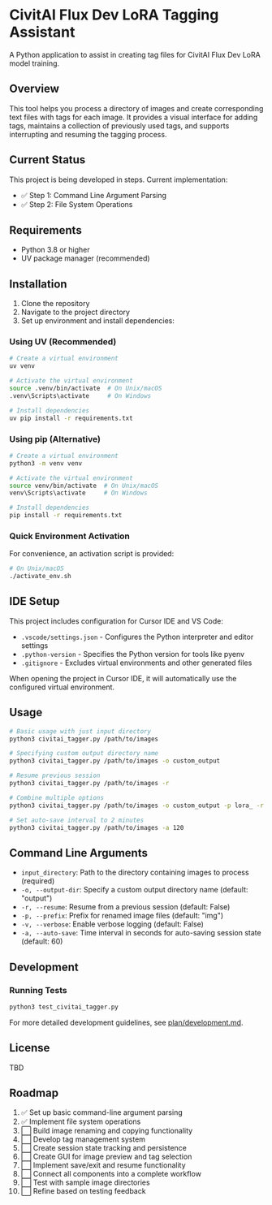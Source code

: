 # CivitAI Flux Dev LoRA Tagging Assistant

A Python application to assist in creating tag files for CivitAI Flux Dev LoRA model training.

## Overview

This tool helps you process a directory of images and create corresponding text files with tags for each image. It provides a visual interface for adding tags, maintains a collection of previously used tags, and supports interrupting and resuming the tagging process.

## Current Status

This project is being developed in steps. Current implementation:

- ✅ Step 1: Command Line Argument Parsing
- ✅ Step 2: File System Operations

## Requirements

- Python 3.8 or higher
- UV package manager (recommended)

## Installation

1. Clone the repository
2. Navigate to the project directory
3. Set up environment and install dependencies:

### Using UV (Recommended)

```bash
# Create a virtual environment
uv venv

# Activate the virtual environment
source .venv/bin/activate  # On Unix/macOS
.venv\Scripts\activate     # On Windows

# Install dependencies
uv pip install -r requirements.txt
```

### Using pip (Alternative)

```bash
# Create a virtual environment
python3 -m venv venv

# Activate the virtual environment
source venv/bin/activate  # On Unix/macOS
venv\Scripts\activate     # On Windows

# Install dependencies
pip install -r requirements.txt
```

### Quick Environment Activation

For convenience, an activation script is provided:

```bash
# On Unix/macOS
./activate_env.sh
```

## IDE Setup

This project includes configuration for Cursor IDE and VS Code:

- `.vscode/settings.json` - Configures the Python interpreter and editor settings
- `.python-version` - Specifies the Python version for tools like pyenv
- `.gitignore` - Excludes virtual environments and other generated files

When opening the project in Cursor IDE, it will automatically use the configured virtual environment.

## Usage

```bash
# Basic usage with just input directory
python3 civitai_tagger.py /path/to/images

# Specifying custom output directory name
python3 civitai_tagger.py /path/to/images -o custom_output

# Resume previous session
python3 civitai_tagger.py /path/to/images -r

# Combine multiple options
python3 civitai_tagger.py /path/to/images -o custom_output -p lora_ -r -v

# Set auto-save interval to 2 minutes
python3 civitai_tagger.py /path/to/images -a 120
```

## Command Line Arguments

- `input_directory`: Path to the directory containing images to process (required)
- `-o, --output-dir`: Specify a custom output directory name (default: "output")
- `-r, --resume`: Resume from a previous session (default: False)
- `-p, --prefix`: Prefix for renamed image files (default: "img")
- `-v, --verbose`: Enable verbose logging (default: False)
- `-a, --auto-save`: Time interval in seconds for auto-saving session state (default: 60)

## Development

### Running Tests

```bash
python3 test_civitai_tagger.py
```

For more detailed development guidelines, see [plan/development.md](plan/development.md).

## License

TBD

## Roadmap

1. ✅ Set up basic command-line argument parsing
2. ✅ Implement file system operations
3. ⬜ Build image renaming and copying functionality
4. ⬜ Develop tag management system
5. ⬜ Create session state tracking and persistence
6. ⬜ Create GUI for image preview and tag selection
7. ⬜ Implement save/exit and resume functionality
8. ⬜ Connect all components into a complete workflow
9. ⬜ Test with sample image directories
10. ⬜ Refine based on testing feedback
